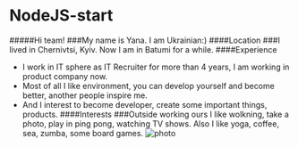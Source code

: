 # NodeJS-start
#####Hi team!
###My name is Yana. I am Ukrainian:) 
####Location
###I lived in Chernivtsi, Kyiv. Now I am in Batumi for a while.
####Experience
+ I work in IT sphere as IT Recruiter for more than 4 years, I am working in product company now. 
+ Most of all I like environment, you can develop yourself and become better, another people inspire me. 
+ And I interest to become developer, create some important things, products. 
####Interests
###Outside working ours I like wolkning, take a photo, play in ping pong, watching TV shows. Also I like yoga, coffee, sea, zumba, some board games.
![photo](https://www.scopeproject.org/dream-science-issue-6)
